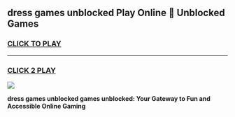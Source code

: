 
## dress games unblocked Play Online 👋 Unblocked Games
<h3>
<a href="https://premium.freeplayer.one?title=dress_games_unblocked&ref=19F">CLICK TO PLAY</a></h3>
<hr>

<h3>
<a href="https://premium.freeplayer.one?title=dress_games_unblocked&ref=19F">CLICK 2 PLAY</a>
  
</h3>

<a href="https://premium.freeplayer.one?title=dress_games_unblocked&ref=19F"><img src="https://clearcache.store/games.png"></a>


**dress games unblocked games unblocked: Your Gateway to Fun and Accessible Online Gaming**
